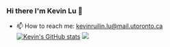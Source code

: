 ### Hi there I'm Kevin Lu 👋

- 📫 How to reach me: kevinruilin.lu@mail.utoronto.ca
[![Kevin's GitHub stats](https://github-readme-stats.vercel.app/api?username=KevinLu26)](https://github.com/KevinLu26/github-readme-stats)
![](https://komarev.com/ghpvc/?username=KevinLu26)
